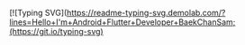 [![Typing SVG](https://readme-typing-svg.demolab.com/?lines=Hello+I'm+Android+Flutter+Developer+BaekChanSam;(https://git.io/typing-svg)
